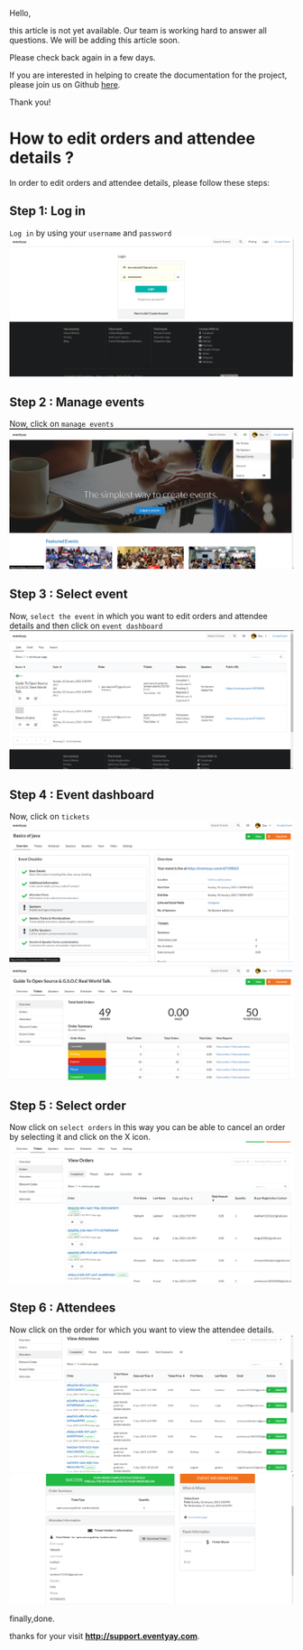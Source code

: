 Hello, 

this article is not yet available. Our team is working hard to answer all questions. We will be adding this article soon. 

Please check back again in a few days.

If you are interested in helping to create the documentation for the project, please join us on Github [here](https://github.com/fossasia/support.eventyay.com).

Thank you!
# How to edit orders and attendee details ?
In order to  edit orders and attendee details, please follow these steps:

## Step 1: Log in
`Log in` by using your `username` and `password`
![login page](/images/How-to-edit-orders-and-attendee-details-1.png)

## Step 2 : Manage events
Now, click on `manage events`
![manage events](/images/How-to-edit-orders-and-attendee-details-2.png)

## Step 3 : Select event
Now, `select the event` in which you want to edit orders and attendee details and then click on `event dashboard`
![select event](/images/How-to-edit-orders-and-attendee-details-3.png)

## Step 4 : Event dashboard
Now, click on `tickets`
![event dashboard](/images/How-to-edit-orders-and-attendee-details-4.png)
![tickets](/images/How-to-edit-orders-and-attendee-details-5.png)

## Step 5 : Select order 
Now click on `select orders`  in this way you can be able to cancel an order by selecting it and click on the X icon.
![orders](/images/How-to-edit-orders-and-attendee-details-6.png)

## Step 6 : Attendees
Now click on the order for which you want to view the attendee details.
![attendee detail](/images/How-to-edit-orders-and-attendee-details-7.png)
![attendee detail](/images/How-to-edit-orders-and-attendee-details-8.png)

finally,done.

thanks for your visit **http://support.eventyay.com**.
